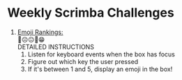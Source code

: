 # Weekly Scrimba Challenges

1. <a href="https://scrimba.com/scrim/cp9d9mu4" target="_blank">Emoji Rankings:</a>
    <br>
    🤬☹️😐🙂😁
    <br>
    DETAILED INSTRUCTIONS
    1. Listen for keyboard events when the box has focus
    2. Figure out which key the user pressed
    3. If it's between 1 and 5, display an emoji in the box!
